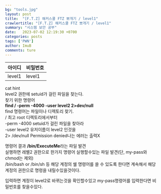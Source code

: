```yaml
---
bg: "tools.jpg"
layout: post
title:  "[F.T.Z] 해커스쿨 FTZ 뽀개기 / level1"
crawlertitle: "[F.T.Z] 해커스쿨 FTZ 뽀개기 / level1"
summary: "시스템 보안 공부"
date:   2023-07-02 12:19:30 +0700
categories: posts
tags: ['PWN']
author: ImuB
comments: ture
---
```

아이디|비밀번호
---|---
level1|level1

cat hint  
level2 권한에 setuid가 걸린 파일을 찾는다.  
찾기 위한 명령어  
**find / -perm -4000 -user level2 2>dev/null**  
find 명령어는 파일이나 디렉토리 찾기.  
/ 최고 root 디렉토리에서부터  
-perm -4000 setuid가 걸린 파일을 찾아라  
-user level2 유저이름이 level2 인것을  
2> /dev/null Permission denied나는 에러는 출력X

명령어 결과 **/bin/ExecuteMe**라는 파일 발견  
실행하면 레벨2 권한으로 한가지 명령어   실행할수있는 파일 발견(단, my-pass와 chmod는 제외)  
/bin/bash or /bin/sh 등 해당 계정의 쉘 명령어를 쓸 수 있도록 한다면 계속해서 해당 계정의 권한으로 명령을 내릴수있을것이다.

입력하면 계정이 level2로 바뀌는것을 확인할수있고
my-pass명령어를 입력한다면 비밀번호를 찾을수있다.
